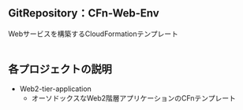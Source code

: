 ## GitRepository：CFn-Web-Env<br>
Webサービスを構築するCloudFormationテンプレート<br>
<br>
## 各プロジェクトの説明<br>
- Web2-tier-application
  - オーソドックスなWeb2階層アプリケーションのCFnテンプレート
